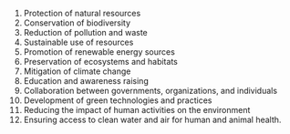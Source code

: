 1. Protection of natural resources
2. Conservation of biodiversity
3. Reduction of pollution and waste
4. Sustainable use of resources
5. Promotion of renewable energy sources
6. Preservation of ecosystems and habitats
7. Mitigation of climate change
8. Education and awareness raising
9. Collaboration between governments, organizations, and individuals
10. Development of green technologies and practices
11. Reducing the impact of human activities on the environment
12. Ensuring access to clean water and air for human and animal health.